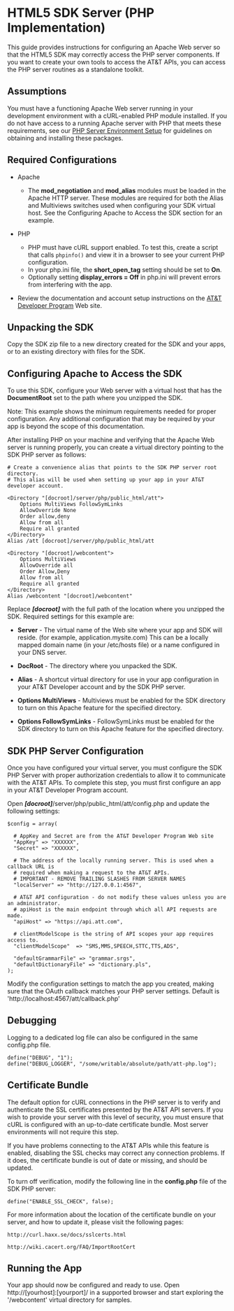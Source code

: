HTML5 SDK Server (PHP Implementation)
===

This guide provides instructions for configuring an Apache Web server so that the HTML5 SDK may correctly access the PHP server components. If you want to create your own tools to access the AT&T APIs, you can access the PHP server routines as a standalone toolkit.

Assumptions
---
You must have a functioning Apache Web server running in your development environment with a cURL-enabled PHP module installed. If you do not have access to a running Apache server with PHP that meets these requirements, see our [PHP Server Environment Setup](/sdk/doc_src/guides/server_php_env) for guidelines on obtaining and installing these packages.

Required Configurations
----

- Apache
	- The **mod_negotiation** and **mod_alias** modules must be loaded in the Apache HTTP server. These modules are required for both the Alias and Multiviews switches used when configuring your SDK virtual host. See the Configuring Apache to Access the SDK section for an example.

- PHP
	- PHP must have cURL support enabled. To test this, create a script that calls `phpinfo()` and view it in a browser to see your current PHP configuration.
	- In your php.ini file, the **short_open_tag** setting should be set to **On**.
	- Optionally setting **display_errors = Off** in php.ini will prevent errors from interfering with the app.

- Review the documentation and account setup instructions on the [AT&T Developer Program](http://developer.att.com/) Web site.


Unpacking the SDK
---

Copy the SDK zip file to a new directory created for the SDK and your apps, or to an existing directory with files for the SDK. 

Configuring Apache to Access the SDK 
---

To use this SDK, configure your Web server with a virtual host that has the **DocumentRoot** set to the path where you unzipped the SDK.

Note: This example shows the minimum requirements needed for proper configuration. Any additional configuration that may be required by your app is beyond the scope of this documentation. 

After installing PHP on your machine and verifying that the Apache Web server is running properly, you can create a virtual directory pointing to the SDK PHP server as follows:

	# Create a convenience alias that points to the SDK PHP server root directory.
	# This alias will be used when setting up your app in your AT&T developer account.

	<Directory "[docroot]/server/php/public_html/att">
		Options MultiViews FollowSymLinks
		AllowOverride None
		Order allow,deny
		Allow from all
		Require all granted
	</Directory>
	Alias /att [docroot]/server/php/public_html/att
	
	<Directory "[docroot]/webcontent">
		Options MultiViews
		AllowOverride all
		Order Allow,Deny
		Allow from all
		Require all granted
	</Directory>
	Alias /webcontent "[docroot]/webcontent"

Replace ___[docroot]___ with the full path of the location where you unzipped the SDK. Required settings for this example are:

* **Server** - 
The virtual name of the Web site where your app and SDK will reside. (for example, application.mysite.com) This can be a locally mapped domain name (in your /etc/hosts file) or a name configured in your DNS server.

- **DocRoot** - The directory where you unpacked the SDK.

- **Alias** - A shortcut virtual directory for use in your app configuration in your AT&T Developer account and by the SDK PHP server.

- **Options MultiViews** - Multiviews must be enabled for the SDK directory to turn on this Apache feature for the specified directory.

- **Options FollowSymLinks** - FollowSymLinks must be enabled for the SDK directory to turn on this Apache feature for the specified directory.


SDK PHP Server Configuration
---

Once you have configured your virtual server, you must configure the SDK PHP Server with proper authorization credentials to allow it to communicate with the AT&T APIs. To complete this step, you must first configure an app in your AT&T Developer Program account.

Open ___[docroot]___/server/php/public_html/att/config.php and update the following settings:

	$config = array(

	  # AppKey and Secret are from the AT&T Developer Program Web site
	  "AppKey" => "XXXXXX",
	  "Secret" => "XXXXXX",

	  # The address of the locally running server. This is used when a callback URL is
	  # required when making a request to the AT&T APIs.
	  # IMPORTANT - REMOVE TRAILING SLASHES FROM SERVER NAMES
	  "localServer" => "http://127.0.0.1:4567",

	  # AT&T API configuration - do not modify these values unless you are an administrator.
	  # apiHost is the main endpoint through which all API requests are made.
	  "apiHost" => "https://api.att.com",
	  
	  # clientModelScope is the string of API scopes your app requires access to.
	  "clientModelScope"  => "SMS,MMS,SPEECH,STTC,TTS,ADS",
	
	  "defaultGrammarFile" => "grammar.srgs",
	  "defaultDictionaryFile" => "dictionary.pls",
	);

Modify the configuration settings to match the app you created, making sure that the OAuth callback matches your PHP server settings.
 Default is 'http://localhost:4567/att/callback.php'

Debugging
---

Logging to a dedicated log file can also be configured in the same config.php file.

	define("DEBUG", "1");
	define("DEBUG_LOGGER", "/some/writable/absolute/path/att-php.log");

Certificate Bundle
---

The default option for cURL connections in the PHP server is to verify and authenticate the SSL certificates presented by the AT&T API servers. If you wish to provide your server with this level of security, you must ensure that cURL is configured with an up-to-date certificate bundle. Most server environments will not require this step.

If you have problems connecting to the AT&T APIs while this feature is enabled, disabling the SSL checks may correct any connection problems. If it does, the certificate bundle is out of date or missing, and should be updated.

To turn off verification, modify the following line in the **config.php** file of the SDK PHP server:

	define("ENABLE_SSL_CHECK", false);	

For more information about the location of the certificate bundle on your server, and how to update it, please visit the following pages:

	http://curl.haxx.se/docs/sslcerts.html

	http://wiki.cacert.org/FAQ/ImportRootCert


Running the App
---
Your app should now be configured and ready to use. Open http://[yourhost]:[yourport]/ in a supported browser and start exploring the '/webcontent' virtual directory for samples.


